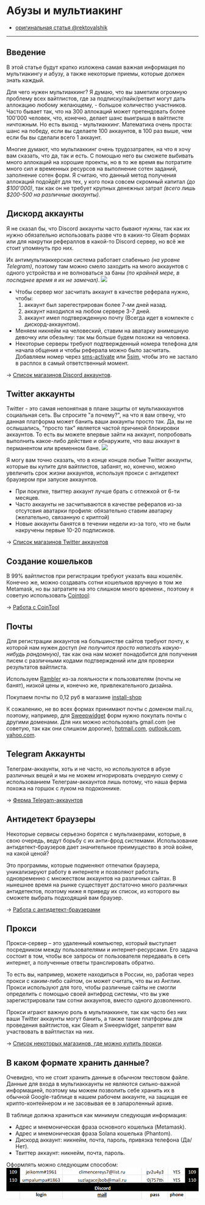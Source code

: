 # Абузы и мультиакинг
- [оригинальная статья @rektovalshik](https://telegra.ph/Metodichka-po-multiakkingu-11-12)
---

## Введение
В этой статье будут кратко изложена самая важная информация по мультиакингу и абузу, а также некоторые приемы, которые должен знать каждый.

Для чего нужен мультиаккинг? Я думаю, что вы заметили огромную проблему всех вайтлистов, где за подписку/лайк/ретвит могут дать аллокацию любому желающему, - большое количество участников. Часто бывает так, что на 300 аллокаций может претендовать более 100'000 человек, что, конечно, делает шанс выигрыша в вайтлисте ничтожным. Но есть выход - мультиаккинг. Математика очень проста: шанс на победу, если вы сделаете 100 аккаунтов, в 100 раз выше, чем если бы вы сделали всего 1 аккаунт.  

Многие думают, что мультиаккинг очень трудозатратен, на что я хочу вам сказать, что да, так и есть. С помощью него вы сможете выбивать много аллокаций на хорошие проекты, но в то же время вы потратите много сил и временных ресурсов на выполнение сотен заданий, заполнение сотен форм. Я считаю, что данный метод получения аллокаций подойдёт для тех, у кого пока совсем скромный капитал _(до $100'000)_, так как он не требует крупных денежных затрат *(всего лишь $200-500 на различные аккаунты).*  

## Дискорд аккаунты
Я не сказал бы, что Discord аккаунты часто бывают нужны, так как их нужно обязательно использовать разве что в каких-то Gleam формах или для накрутки рефераллов в какой-то Discord сервер, но всё же стоит упомянуть про них.  

Их антимультиаккерская система работает слабенько _(на уровне Telegram)_, поэтому там можно смело заходить на много аккаунтов с одного устройства и не волноваться за баны _(по крайней мере, в последнее время я их не замечал)_.
![](https://telegra.ph/file/e14eae581238bb36ecd89.png)


- Чтобы сервер мог засчитать аккаунт в качестве реферала нужно, чтобы:
    1. аккаунт был зарегестрирован более 7-ми дней назад.
	2. аккаунт находился на любом сервере 3-7 дней.
	3. аккаунт имел подтвержденную почту (Всегда идет в комлекте с дискорд-аккаунтом).
- Меняем никнейм на человеский, ставим на аватарку анимешную девочку или обезьяну: так мы больше будем похожи на человека.
- Некоторые серверы требуют подтвержденный номера телефона для начала общения и чтобы реферала можно было засчитать. Добавляем номер через [sms-activate](https://sms-activate.org/ru/getNumber) или [5sim](https://5sim.net/), чтобы это не застало в расплох в самый ответственный момент.

-> [Список магазинов Discord аккаунтов](../Списки/Список%20Магазинов%20Дискорд-Аккаунтов.md).

## Twitter аккаунты
Twitter - это самая непонятная в плане защиты от мультиаккаунтов социальная сеть. Вы спросите "а почему?", на что я вам отвечу, что данная платформа может банить ваши аккаунты просто так. Да, вы не ослышались, "просто так" является частой причиной блокировки аккаунтов. То есть вы можете впервые зайти на аккаунт, попробовать выполнить какое-либо действие и обнаружите, что ваш аккаунт в перманентом или временном бане.
![](https://telegra.ph/file/fb07252bfb330d71dc0c1.png)

Я могу вам точно сказать, что в конце концов любые Twitter аккаунты, которые вы купите для вайтлистов, забанят, но, конечно, можно увеличить срок жизни аккаунтов, используя прокси с антидетект браузером при запуске аккаунтов.

- При покупке, твиттер аккаунт лучше брать с отлежкой от 6-ти месяцев.
- Часто аккаунты не засчитываются в качестве рефералов из-за отсутсвия аватарки профиля: обязательно ставим аватарку (желательно, связанную с криптой)
- Новые аккаунты банятся в течении недели из-за того, что не были накручены первые 10-20 подписиков.

-> [Список магазинов Twitter аккаунтов](../Списки/Список%20Магазинов%20Твиттер-Аккаунтов.md)

## Создание кошельков
В 99% вайтлистов при регистрации требуют указать ваш кошелёк. Конечно же, можно создавать сотни кошельков вручную в том же Metamask, но вы затратите на это слишком много времени., поэтому я советую использовать [Cointool](https://cointool.app/dashboard):

-> [Работа с CoinTool](../Инструменты/CoinTool.md)

## Почты
Для регистрации аккаунтов на большинстве сайтов требуют почту, к которой нам нужен доступ _(не получится просто написать какую-нибудь рандомную)_, так как она нам может понадобится для получения писем с различными кодами подтверждений или для проверки результатов вайтлиста.

Используем [Rambler](https://www.rambler.ru/) из-за лояльности к пользователям (почты не банят), низкой цены и, конечно же, привлекательного дизайна.

Покупаем почты по 0,12 руб в магазине [install-shop](https://install-shop.com/?cat_id=327)  

К сожалению, не во всех формах принимают почты с доменом mail.ru, поэтому, например, для [Sweepwidget](Абуз%20Sweepwidget.md) форм нужно покупать почты с другими доменами. Для них можно использовать gmail.com (не советую, так как они слишком дорогие), [hotmail.com](https://outlook.live.com/owa/), [outlook.com](https://outlook.live.com/owa/), [yahoo.com](https://www.yahoo.com/).

## Telegram Аккаунты
Телеграм-аккаунты, хоть и не часто, но используются в абузе различных вещей и мы не можем игнорировать очердную схему с использованием Телеграм-аккаунтов лишь потому, что наша ферма похожа на горшок с луком на подоконнике.

-> [Ферма Telegam-аккаунтов](Ферма%20Telegam-аккаунтов.md) 

## Антидетект браузеры
Некоторые сервисы серьезно борятся с мультиакерами, которые, в свою очередь, ведут борьбу с их анти-фрод системами. Использование антидетект-браузеров дает значительное преимущество в этой войне, на какой ценой?

Это программы, которые подменяют отпечатки браузера, уникализируют работу в интернете и позволяют работать одновременно с множеством аккаунтов на различных сайтах. В нынешнее время на рынке существует достаточно много различных антидетектов, поэтому ниже я приведу их список, из которого вы сможете выбрать подходящий вам браузер.

-> [Работа с антидетект-браузерами](Работа%20с%20антидетект-браузерами.md)

## Прокси
Прокси-сервер – это удаленный компьютер, который выступает посредником между пользователями и интернет-ресурсами. Его задача состоит в том, чтобы все запросы от пользователя передавать в сеть интернет, а полученные ответы транслировать обратно.  

То есть вы, например, можете находиться в России, но, работая через прокси с каким-либо сайтом, он может считать, что вы из Англии. Прокси используют для того, чтобы различные сайты не смогли определить с помощью своей антифрод системы, что вы уже зарегистрировали там сотни аккаунтов, вместо одного дозволенного.

Прокси играют важную роль в мультиаккинге, так как часто без них ваши Twitter аккаунты могут банить, а также такие платформы для проведения вайтлистов, как Gleam и Sweepwidget, запретят вам участвовать в вайтлистах на них.  

-> [Список некоторых магазинов, где можно купить прокси](../Списки/Список%20Магазинов%20Прокси.md).

## В каком формате хранить данные?
Очевидно, что не стоит хранить данные в обычном текстовом файле.
Данные для входа в мультиаккаунты не являются сильно-важной информацией, поэтому мы можем позволить себе хранить их в обычной Google-таблице в нашем рабочем аккаунте, на защищая ее крипто-контейнером и не засовывая ее в запароленный архив.

В таблице должна храниться как минимум следующая информация:
- Адрес и мнемоническая фраза основного кошелька (Metamask).
- Адрес и мнемоническая фраза Solana кошелька (Phantom).
- Дискорд аккаунт: никнейм, почта, пароль, привязка телефона (Да/Нет).
- Твиттер аккаунт: никнейм, почта, пароль.

Оформлять можно следующим способом:
![](_attachments/0904232a760a9b52b15e3782fa4ff3e4.png)
